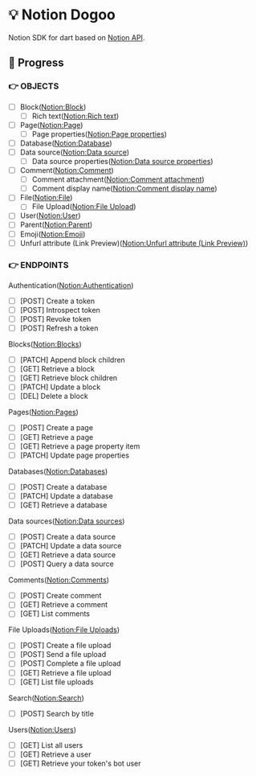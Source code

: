 # 💡 Notion Dogoo

Notion SDK for dart based on [Notion API](https://developers.notion.com/reference/intro).

## 📌 Progress

### 👉 OBJECTS

- [ ] Block([Notion:Block](https://developers.notion.com/reference/block))
  - [ ] Rich text([Notion:Rich text](https://developers.notion.com/reference/rich-text))
- [ ] Page([Notion:Page](https://developers.notion.com/reference/page))
  - [ ] Page properties([Notion:Page properties](https://developers.notion.com/reference/page-property-values))
- [ ] Database([Notion:Database](https://developers.notion.com/reference/database))
- [ ] Data source([Notion:Data source](https://developers.notion.com/reference/data-source))
  - [ ] Data source properties([Notion:Data source properties](https://developers.notion.com/reference/property-object))
- [ ] Comment([Notion:Comment](https://developers.notion.com/reference/comment-object))
  - [ ] Comment attachment([Notion:Comment attachment](https://developers.notion.com/reference/comment-attachment))
  - [ ] Comment display name([Notion:Comment display name](https://developers.notion.com/reference/comment-display-name))
- [ ] File([Notion:File](https://developers.notion.com/reference/file-object))
  - [ ] File Upload([Notion:File Upload](https://developers.notion.com/reference/file-upload))
- [ ] User([Notion:User](https://developers.notion.com/reference/user))
- [ ] Parent([Notion:Parent](https://developers.notion.com/reference/parent-object))
- [ ] Emoji([Notion:Emoji](https://developers.notion.com/reference/emoji-object))
- [ ] Unfurl attribute (Link Preview)([Notion:Unfurl attribute (Link Preview)](https://developers.notion.com/reference/unfurl-attribute-object))

### 👉 ENDPOINTS

Authentication([Notion:Authentication](https://developers.notion.com/reference/authentication))

- [ ] [POST] Create a token
- [ ] [POST] Introspect token
- [ ] [POST] Revoke token
- [ ] [POST] Refresh a token

Blocks([Notion:Blocks](https://developers.notion.com/reference/patch-block-children))

- [ ] [PATCH] Append block children
- [ ] [GET] Retrieve a block
- [ ] [GET] Retrieve block children
- [ ] [PATCH] Update a block
- [ ] [DEL] Delete a block

Pages([Notion:Pages](https://developers.notion.com/reference/post-page))

- [ ] [POST] Create a page
- [ ] [GET] Retrieve a page
- [ ] [GET] Retrieve a page property item
- [ ] [PATCH] Update page properties

Databases([Notion:Databases](https://developers.notion.com/reference/database-create))

- [ ] [POST] Create a database
- [ ] [PATCH] Update a database
- [ ] [GET] Retrieve a database

Data sources([Notion:Data sources](https://developers.notion.com/reference/create-a-data-source))

- [ ] [POST] Create a data source
- [ ] [PATCH] Update a data source
- [ ] [GET] Retrieve a data source
- [ ] [POST] Query a data source

Comments([Notion:Comments](https://developers.notion.com/reference/create-a-comment))

- [ ] [POST] Create comment
- [ ] [GET] Retrieve a comment
- [ ] [GET] List comments

File Uploads([Notion:File Uploads](https://developers.notion.com/reference/create-a-file-upload))

- [ ] [POST] Create a file upload
- [ ] [POST] Send a file upload
- [ ] [POST] Complete a file upload
- [ ] [GET] Retrieve a file upload
- [ ] [GET] List file uploads

Search([Notion:Search](https://developers.notion.com/reference/post-search))

- [ ] [POST] Search by title

Users([Notion:Users](https://developers.notion.com/reference/get-users))

- [ ] [GET] List all users
- [ ] [GET] Retrieve a user
- [ ] [GET] Retrieve your token's bot user
